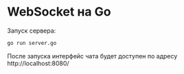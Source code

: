 # WebSocket на Go

Запуск сервера:

```bash
go run server.go
```

После запуска интерфейс чата будет доступен по адресу http://localhost:8080/
